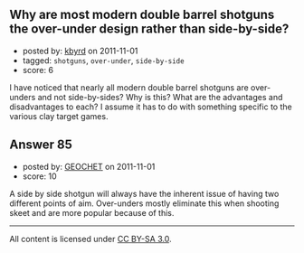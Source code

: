 ## Why are most modern double barrel shotguns the over-under design rather than side-by-side?

- posted by: [kbyrd](https://stackexchange.com/users/-1/37-kbyrd) on 2011-11-01
- tagged: `shotguns`, `over-under`, `side-by-side`
- score: 6

I have noticed that nearly all modern double barrel shotguns are over-unders and not side-by-sides? Why is this? What are the advantages and disadvantages to each? I assume it has to do with something specific to the various clay target games. 


## Answer 85

- posted by: [GEOCHET](https://stackexchange.com/users/-1/22-geochet) on 2011-11-01
- score: 10

A side by side shotgun will always have the inherent issue of having two different points of aim. Over-unders mostly eliminate this when shooting skeet and are more popular because of this.



---

All content is licensed under [CC BY-SA 3.0](https://creativecommons.org/licenses/by-sa/3.0/).
